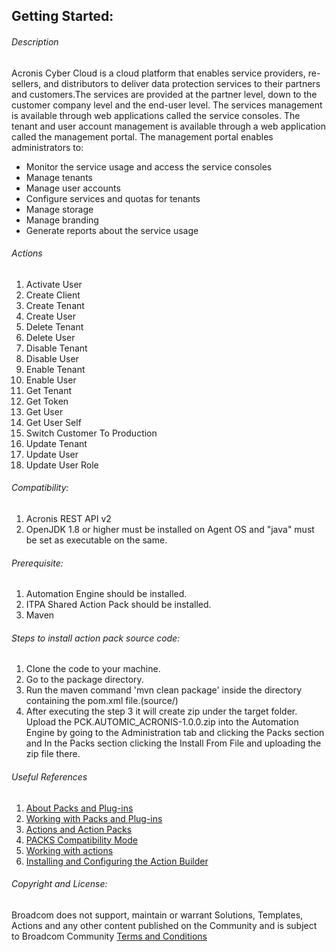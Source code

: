 ## Getting Started:


###### Description

Acronis Cyber Cloud is a cloud platform that enables service providers, re-sellers, and distributors to deliver data protection services to their partners and customers.The services are provided at the partner level, down to the customer company level and the end-user level. The services management is available through web applications called the service consoles. The tenant and user account management is available through a web application called the management portal.
The management portal enables administrators to:
* Monitor the service usage and access the service consoles
* Manage tenants
* Manage user accounts
* Configure services and quotas for tenants
* Manage storage
* Manage branding
* Generate reports about the service usage


###### Actions
 
 1.  Activate User
 2.  Create Client
 3.  Create Tenant
 4.  Create User
 5.  Delete Tenant
 6.  Delete User
 7.  Disable Tenant
 8.  Disable User
 9.  Enable Tenant
 10. Enable User
 11. Get Tenant
 12. Get Token
 13. Get User
 14. Get User Self
 15. Switch Customer To Production
 16. Update Tenant
 17. Update User
 18. Update User Role

 
 ###### Compatibility:

1. Acronis REST API v2
2. OpenJDK 1.8 or higher must be installed on Agent OS and "java" must be set as executable on the same.

###### Prerequisite:

1. Automation Engine should be installed.
2. ITPA Shared Action Pack should be installed.
3. Maven

###### Steps to install action pack source code:

1. Clone the code to your machine.
2. Go to the package directory.
3. Run the maven command 'mvn clean package' inside the directory containing the pom.xml file.(source/)
4. After executing the step 3 it will create zip under the target folder. Upload the PCK.AUTOMIC_ACRONIS-1.0.0.zip 
   into the Automation Engine by going to the Administration tab and clicking the Packs section and In the Packs section clicking the Install From File and uploading the zip file there.

###### Useful References

1. [About Packs and Plug-ins](https://docs.automic.com/documentation/webhelp/english/AA/12.3/DOCU/12.3/Automic%20Automation%20Guides/help.htm#PluginManager/PM_AboutPacksandPlugins.htm?Highlight=Action%20packs)
2. [Working with Packs and Plug-ins](https://docs.automic.com/documentation/webhelp/english/AA/12.3/DOCU/12.3/Automic%20Automation%20Guides/help.htm#PluginManager/PM_WorkingWith.htm#link10)
3. [Actions and Action Packs](https://docs.automic.com/documentation/webhelp/english/AA/12.3/DOCU/12.3/Automic%20Automation%20Guides/help.htm#_Common/ReleaseHighlights/RH_Plugin_PackageManager.htm?Highlight=Action%20packs)
4. [PACKS Compatibility Mode](https://docs.automic.com/documentation/webhelp/english/AA/12.3/DOCU/12.3/Automic%20Automation%20Guides/help.htm#AWA/Variables/UC_CLIENT_SETTINGS/UC_CLIENT_PACKS_COMPATIBILITY_MODE.htm?Highlight=Action%20packs)
5. [Working with actions](https://docs.automic.com/documentation/webhelp/english/AA/12.3/DOCU/12.3/Automic%20Automation%20Guides/help.htm#ActionBuilder/AB_WorkingWith.htm#link4)
6. [Installing and Configuring the Action Builder](https://docs.automic.com/documentation/webhelp/english/AA/12.3/DOCU/12.3/Automic%20Automation%20Guides/help.htm#ActionBuilder/install_configure_plugins_AB.htm?Highlight=Action%20packs)
			
###### Copyright and License: 

Broadcom does not support, maintain or warrant Solutions, Templates, Actions and any other content published on the Community and is subject to Broadcom Community [Terms and Conditions](https://community.broadcom.com/termsandconditions)

 

